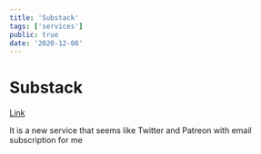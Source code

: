 ```yaml
---
title: 'Substack'
tags: ['services']
public: true
date: '2020-12-08'
---
```


# Substack 

[Link]( https://substack.com/)

It is a new service that seems like Twitter and Patreon with email subscription for me 

